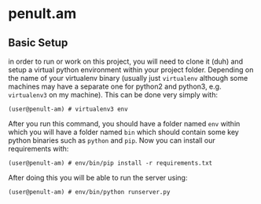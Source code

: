 # penult.am

## Basic Setup
in order to run or work on this project, you will need to clone it (duh)
and setup a virtual python environment within your project folder. Depending
on the name of your virtualenv binary (usually just `virtualenv` although
some machines may have a separate one for python2 and python3, e.g.
`virtualenv3` on my machine). This can be done very simply with:

    (user@penult-am) # virtualenv3 env

After you run this command, you should have a folder named `env` within which
you will have a folder named `bin` which should contain some key python binaries
such as `python` and `pip`. Now you can install our requirements with:

    (user@penult-am) # env/bin/pip install -r requirements.txt

After doing this you will be able to run the server using:

    (user@penult-am) # env/bin/python runserver.py
